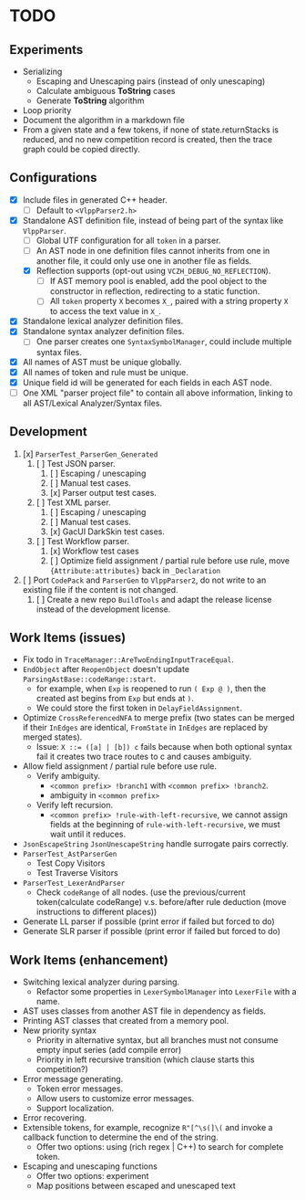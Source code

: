 # TODO

## Experiments

- Serializing
  - Escaping and Unescaping pairs (instead of only unescaping)
  - Calculate ambiguous **ToString** cases
  - Generate **ToString** algorithm
- Loop priority
- Document the algorithm in a markdown file
- From a given state and a few tokens, if none of state.returnStacks is reduced, and no new competition record is created, then the trace graph could be copied directly.

## Configurations

- [x] Include files in generated C++ header.
  - [ ] Default to `<VlppParser2.h>`
- [x] Standalone AST definition file, instead of being part of the syntax like `VlppParser`.
  - [ ] Global UTF configuration for all `token` in a parser.
  - [ ] An AST node in one definition files cannot inherits from one in another file, it could only use one in another file as fields.
  - [x] Reflection supports (opt-out using `VCZH_DEBUG_NO_REFLECTION`).
    - [ ] If AST memory pool is enabled, add the pool object to the constructor in reflection, redirecting to a static function.
    - [ ] All `token` property `X` becomes `X_`, paired with a string property `X` to access the text value in `X_`.
- [x] Standalone lexical analyzer definition files.
- [x] Standalone syntax analyzer definition files.
  - [ ] One parser creates one `SyntaxSymbolManager`, could include multiple syntax files.
- [x] All names of AST must be unique globally.
- [x] All names of token and rule must be unique.
- [x] Unique field id will be generated for each fields in each AST node.
- [ ] One XML "parser project file" to contain all above information, linking to all AST/Lexical Analyzer/Syntax files.

## Development

1. [x] `ParserTest_ParserGen_Generated`
   1. [ ] Test JSON parser.
      1. [ ] Escaping / unescaping
      2. [ ] Manual test cases.
      3. [x] Parser output test cases.
   2. [ ] Test XML parser.
      1. [ ] Escaping / unescaping
      2. [ ] Manual test cases.
      3. [x] GacUI DarkSkin test cases.
   3. [ ] Test Workflow parser.
      1. [x] Workflow test cases
      2. [ ] Optimize field assignment / partial rule before use rule, move `{Attribute:attributes}` back in `_Declaration`
2. [ ] Port `CodePack` and `ParserGen` to `VlppParser2`, do not write to an existing file if the content is not changed.
   1. [ ] Create a new repo `BuildTools` and adapt the release license instead of the development license.

## Work Items (issues)

- Fix todo in `TraceManager::AreTwoEndingInputTraceEqual`.
- `EndObject` after `ReopenObject` doesn't update `ParsingAstBase::codeRange::start`.
  - for example, when `Exp` is reopened to run `( Exp @ )`, then the created ast begins from `Exp` but ends at `)`.
  - We could store the first token in `DelayFieldAssignment`.
- Optimize `CrossReferencedNFA` to merge prefix (two states can be merged if their `InEdges` are identical, `FromState` in `InEdges` are replaced by merged states).
  - Issue: `X ::= ([a] | [b]) c` fails because when both optional syntax fail it creates two trace routes to c and causes ambiguity.
- Allow field assignment / partial rule before use rule.
  - Verify ambiguity.
    - `<common prefix> !branch1` with `<common prefix> !branch2`.
    - ambiguity in `<common prefix>`
  - Verify left recursion.
    - `<common prefix> !rule-with-left-recursive`, we cannot assign fields at the beginning of `rule-with-left-recursive`, we must wait until it reduces.
- `JsonEscapeString` `JsonUnescapeString` handle surrogate pairs correctly.
- `ParserTest_AstParserGen`
  - Test Copy Visitors
  - Test Traverse Visitors
- `ParserTest_LexerAndParser`
  - Check `codeRange` of all nodes. (use the previous/current token(calculate codeRange) v.s. before/after rule deduction (move instructions to different places))
- Generate LL parser if possible (print error if failed but forced to do)
- Generate SLR parser if possible (print error if failed but forced to do)

## Work Items (enhancement)

- Switching lexical analyzer during parsing.
  - Refactor some properties in `LexerSymbolManager` into `LexerFile` with a name.
- AST uses classes from another AST file in dependency as fields.
- Printing AST classes that created from a memory pool.
- New priority syntax
  - Priority in alternative syntax, but all branches must not consume empty input series (add compile error)
  - Priority in left recursive transition (which clause starts this competition?)
- Error message generating.
  - Token error messages.
  - Allow users to customize error messages.
  - Support localization.
- Error recovering.
- Extensible tokens, for example, recognize `R"[^\s(]\(` and invoke a callback function to determine the end of the string.
  - Offer two options: using (rich regex | C++) to search for complete token.
- Escaping and unescaping functions
  - Offer two options: experiment
  - Map positions between escaped and unescaped text
